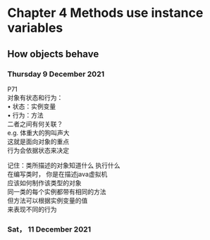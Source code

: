 # Chapter 4 Methods use instance variables  
 ## How objects behave  

 ### Thursday 9 December 2021  

P71  
对象有状态和行为：  
	• 状态：实例变量  
	• 行为：方法  
二者之间有何关联？  
e.g. 体重大的狗叫声大  
这就是面向对象的重点  
行为会依据状态来决定  

记住：类所描述的对象知道什么 执行什么  
在编写类时， 你是在描述java虚拟机  
应该如何制作该类型的对象  
同一类的每个实例都带有相同的方法  
但方法可以根据实例变量的值  
来表现不同的行为  

 ### Sat， 11 December 2021  

